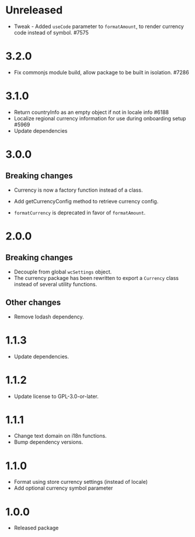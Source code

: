 # Unreleased

-   Tweak - Added `useCode` parameter to `formatAmount`, to render currency code instead of symbol. #7575

# 3.2.0

-   Fix commonjs module build, allow package to be built in isolation. #7286

# 3.1.0

-   Return countryInfo as an empty object if not in locale info #6188
-   Localize regional currency information for use during onboarding setup #5969
-   Update dependencies

# 3.0.0

## Breaking changes

-   Currency is now a factory function instead of a class.

-   Add getCurrencyConfig method to retrieve currency config.

-   `formatCurrency` is deprecated in favor of `formatAmount`.

# 2.0.0

## Breaking changes

-   Decouple from global `wcSettings` object.
-   The currency package has been rewritten to export a `Currency` class instead of several utility functions.

## Other changes

-   Remove lodash dependency.

# 1.1.3

-   Update dependencies.

# 1.1.2

-   Update license to GPL-3.0-or-later.

# 1.1.1

-   Change text domain on i18n functions.
-   Bump dependency versions.

# 1.1.0

-   Format using store currency settings (instead of locale)
-   Add optional currency symbol parameter

# 1.0.0

-   Released package
